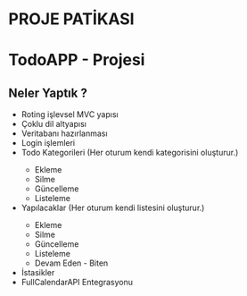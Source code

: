 <h1>PROJE PATİKASI</h1>

<h1>TodoAPP - Projesi</h1>

<h2>Neler Yaptık ?</h2>
<ul>
    <li>Roting işlevsel MVC yapısı</li>
    <li>Çoklu dil altyapısı</li>
    <li>Veritabanı hazırlanması</li>
    <li>Login işlemleri</li>
    <li>Todo Kategorileri (Her oturum kendi kategorisini oluşturur.)</li>
    <ul>
        <li>Ekleme</li>
        <li>Silme</li>
        <li>Güncelleme</li>
        <li>Listeleme</li>
    </ul>
    <li>Yapılacaklar (Her oturum kendi listesini oluşturur.)</li>
    <ul>
        <li>Ekleme</li>
        <li>Silme</li>
        <li>Güncelleme</li>
        <li>Listeleme</li>
        <li>Devam Eden - Biten</li>
    </ul>
    <li>İstasikler</li>
    <li>FullCalendarAPI Entegrasyonu</li>
</ul>
